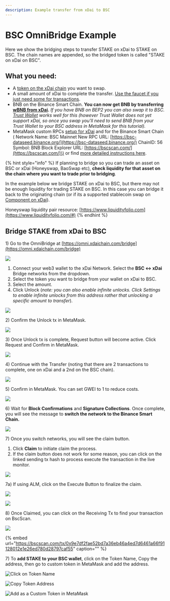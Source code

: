 ```yaml
---
description: Example transfer from xDai to BSC
---
```


# BSC OmniBridge Example

Here we show the bridging steps to transfer STAKE on xDai to STAKE on BSC. The chain names are appended, so the bridged token is called "STAKE on xDai on BSC".

## What you need:

* A [token on the xDai chain](https://blockscout.com/xdai/mainnet/bridged-tokens/eth) you want to swap.
* A small amount of xDai to complete the transfer. [Use the faucet if you just need some for transactions](https://blockscout.com/xdai/mainnet/faucet).
* BNB on the Binance Smart Chain. **You can now get BNB by transferring** [**wBNB from xDai**](wbnb-auto-conversion-to-bnb.md)**.** _If you have BNB on BEP2 you can also swap it to BSC._ [_Trust Wallet_](https://trustwallet.com/) _works well for this \(however Trust Wallet does not yet support xDai, so once you swap you'll need to send BNB from your Trust Wallet to your BSC address in MetaMask for this tutorial\)._
* MetaMask custom RPCs [setup for xDai](../../wallets/metamask/metamask-setup.md) and for the Binance Smart Chain \( Network Name: BSC Mainnet New RPC URL: [https://bsc-dataseed.binance.org/](https://bsc-dataseed.binance.org/) ChainID: 56 Symbol: BNB Block Explorer URL: [https://bscscan.com/](https://bscscan.com/)\) or find [more detailed instructions here](https://docs.binance.org/smart-chain/wallet/metamask.html).

{% hint style="info" %}
If planning to bridge so you can trade an asset on BSC or xDai \(Honeyswap, BaoSwap etc\), **check liquidity for that asset on the chain where you want to trade prior to bridging**.   
  
In the example below we bridge STAKE on xDai to BSC, but there may not be enough liquidity for trading STAKE on BSC. In this case you can bridge it back to the originating chain \(or if its a supported stablecoin swap on [Component on xDai](https://xdai.component.finance/)\). 

Honeyswap liquidity pair resource: [https://www.liquidityfolio.com](https://www.liquidityfolio.com/#)
{% endhint %}

## Bridge STAKE from xDai to BSC

1\) Go to the OmniBridge at [https://omni.xdaichain.com/bridge](https://omni.xdaichain.com/bridge)

![](../../../.gitbook/assets/bsc-1.png)

1. Connect your web3 wallet to the xDai Network. Select the **BSC &lt;-&gt; xDai** Bridge networks from the dropdown.
2. Select the token you want to bridge from your wallet on xDai to BSC.
3. Select the amount.
4. Click Unlock \(_note: you can also enable infinite unlocks. Click Settings to enable infinite unlocks from this address rather that unlocking a specific amount to transfer_\).

![](../../../.gitbook/assets/bsc2.png)

2\) Confirm the Unlock tx in MetaMask.

![](../../../.gitbook/assets/bsc-3.png)

3\) Once Unlock tx is complete, Request button will become active. Click Request and Confirm in MetaMask.

![](../../../.gitbook/assets/request.png)

4\) Continue with the Transfer \(noting that there are 2 transactions to complete, one on xDai and a 2nd on the BSC chain\).

![](../../../.gitbook/assets/bsc-confirm-1.png)

5\) Confirm in MetaMask. You can set GWEI to 1 to reduce costs.

![](../../../.gitbook/assets/confirm-2%20%281%29.png)

6\) Wait for **Block Confirmations** and **Signature Collections**. Once complete, you will see the message to **switch the network to the Binance Smart Chain.**

![](../../../.gitbook/assets/img4%20%282%29.png)

7\) Once you switch networks, you will see the claim button.

1. Click **Claim** to initiate claim the process. 
2. If the claim button does not work for some reason, you can click on the linked sending tx hash to process execute the transaction in the live monitor.

![](../../../.gitbook/assets/img5%20%281%29.png)

7a\) If using ALM, click on the Execute Button to finalize the claim.

![](../../../.gitbook/assets/alm1%20%281%29%20%281%29%20%281%29%20%282%29%20%282%29%20%282%29%20%282%29.png)

![](../../../.gitbook/assets/alm2.png)

8\) Once Claimed, you can click on the Receiving Tx to find your transaction on BscScan.

![](../../../.gitbook/assets/receiving.png)

{% embed url="https://bscscan.com/tx/0x9e7df2fae52bd7a36eb46a4ed7d6461a66f91128012e1e26ed780d28797caf55" caption="" %}

7\) To **add STAKE to your BSC wallet**, click on the Token Name, Copy the address, then go to custom token in MetaMask and add the address.

![Click on Token Name](../../../.gitbook/assets/tokenname.png)

![Copy Token Address](../../../.gitbook/assets/tokenaddress.png)

![Add as a Custom Token in MetaMask](../../../.gitbook/assets/tokentomm.png)

